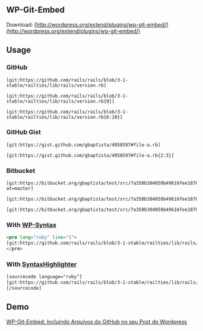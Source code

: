 WP-Git-Embed
--------

Download: [http://wordpress.org/extend/plugins/wp-git-embed/](http://wordpress.org/extend/plugins/wp-git-embed/)

Usage
--------

### GitHub

```
[git:https://github.com/rails/rails/blob/3-1-stable/railties/lib/rails/version.rb]
```

```
[git:https://github.com/rails/rails/blob/3-1-stable/railties/lib/rails/version.rb{8}]
```

```
[git:https://github.com/rails/rails/blob/3-1-stable/railties/lib/rails/version.rb{6:10}]
```

### GitHub Gist

```
[git:https://gist.github.com/gbaptista/4958597#file-a.rb]
```

```
[git:https://gist.github.com/gbaptista/4958597#file-a.rb{2:3}]
```

### Bitbucket

```
[git:https://bitbucket.org/gbaptista/test/src/7a350b304059b49616fee1870c59f53a8149db4a/lorem/file.rb?at=master]
```

```
[git:https://bitbucket.org/gbaptista/test/src/7a350b304059b49616fee1870c59f53a8149db4a/lorem/file.rb]
```

```
[git:https://bitbucket.org/gbaptista/test/src/7a350b304059b49616fee1870c59f53a8149db4a/lorem/file.rb{2,3}]
```

### With [WP-Syntax](http://wordpress.org/extend/plugins/wp-syntax/)

```html
<pre lang="ruby" line="1">
[git:https://github.com/rails/rails/blob/3-1-stable/railties/lib/rails/version.rb]
</pre>
```

### With [SyntaxHighlighter](http://wordpress.org/extend/plugins/syntaxhighlighter/)

```html
[sourcecode language="ruby"]
[git:https://github.com/rails/rails/blob/3-1-stable/railties/lib/rails/version.rb]
[/sourcecode]
```

Demo
--------

[WP-Git-Embed: Incluindo Arquivos do GitHub no seu Post do Wordpress](http://gbaptista.com/2013/02/13/wp-git-embed-incluindo-arquivos-do-github-no-seu-post-do-wordpress/)
